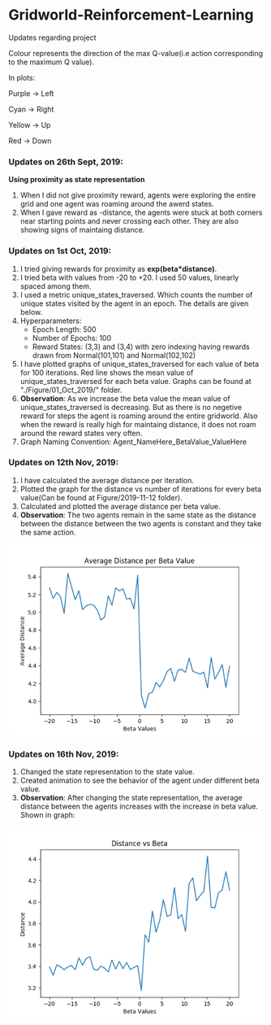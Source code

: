 # Gridworld-Reinforcement-Learning
Updates regarding project

Colour represents the direction of the max Q-value(i.e action corresponding to the maximum Q value). 

In plots:

Purple -> Left

Cyan -> Right

Yellow -> Up

Red -> Down


### Updates on 26th Sept, 2019:

**Using proximity as state representation**
1. When I did not give proximity reward, agents were exploring the entire grid and one agent was roaming around the awerd states.
2. When I gave reward as -distance, the agents were stuck at both corners near starting points and never crossing each other. They are also showing signs of maintaing distance.


### Updates on 1st Oct, 2019:

1. I tried giving rewards for proximity as **exp(beta\*distance)**.
2. I tried beta with values from -20 to +20. I used 50 values, linearly spaced among them.
3. I used a metric unique_states_traversed. Which counts the number of unique states visited by the agent in an epoch. The details are given below.
4. Hyperparameters:
    *  Epoch Length: 500
    *  Number of Epochs: 100
    *  Reward States: (3,3) and (3,4) with zero indexing having rewards drawn from Normal(101,101) and Normal(102,102)
5. I have plotted graphs of unique_states_traversed for each value of beta for 100 iterations. Red line shows the mean value of unique_states_traversed for each beta value. Graphs can be found at "./Figure/01_Oct_2019/" folder.
6. **Observation**: As we increase the beta value the mean value of unique_states_traversed is decreasing. But as there is no negetive reward for steps the agent is roaming around the entire gridworld. Also when the reward is really high for maintaing distance, it does not roam around the reward states very often.
7. Graph Naming Convention: Agent_NameHere_BetaValue_ValueHere

### Updates on 12th Nov, 2019:

1. I have calculated the average distance per iteration.
2. Plotted the graph for the distance vs number of iterations for every beta value(Can be found at Figure/2019-11-12 folder).
3. Calculated and plotted the average distance per beta value.
4. **Observation**: The two agents remain in the same state as the distance between the distance between the two agents is constant and they take the same action.

![](./Figure/2019-11-12/Average_Distance_per_Beta_Value.png)



### Updates on 16th Nov, 2019:

1. Changed the state representation to the state value.
2. Created animation to see the behavior of the agent under different beta value.
3. **Observation**: After changing the state representation, the average distance between the agents increases with the increase in beta value. Shown in graph:

![](./Figure/2019-11-16/Average_Distance_per_Beta_Value.png)
